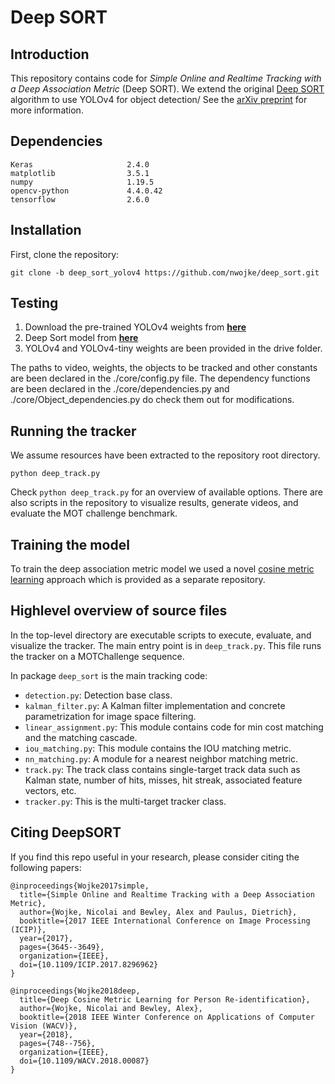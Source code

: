 # Deep SORT

## Introduction

This repository contains code for *Simple Online and Realtime Tracking with a Deep Association Metric* (Deep SORT).
We extend the original [Deep SORT](https://github.com/nwojke/deep_sort) algorithm to use YOLOv4 for object detection/
See the [arXiv preprint](https://arxiv.org/abs/1703.07402) for more information.

## Dependencies

```
Keras                     2.4.0
matplotlib                3.5.1 
numpy                     1.19.5
opencv-python             4.4.0.42 
tensorflow                2.6.0 
```
## Installation

First, clone the repository:
```
git clone -b deep_sort_yolov4 https://github.com/nwojke/deep_sort.git
```

## Testing

1. Download the pre-trained YOLOv4 weights from **[here](https://github.com/Mohit-robo/Deep_Learning/tree/main/Deep_sort/data/vehicle-detector)**
2. Deep Sort model from **[here](https://github.com/Mohit-robo/Deep_Learning/tree/main/Deep_sort/model_data)**
3. YOLOv4 and YOLOv4-tiny weights are been provided in the drive folder.

The paths to video, weights, the objects to be tracked and other constants are been declared in the ./core/config.py file.
The dependency functions are been declared in the ./core/dependencies.py and ./core/Object_dependencies.py do check them out for modifications.


## Running the tracker

We assume resources have been extracted to the repository root directory.
```
python deep_track.py
```
Check `python deep_track.py` for an overview of available options.
There are also scripts in the repository to visualize results, generate videos,
and evaluate the MOT challenge benchmark.

## Training the model

To train the deep association metric model we used a novel [cosine metric learning](https://github.com/nwojke/cosine_metric_learning) approach which is provided as a separate repository.

## Highlevel overview of source files

In the top-level directory are executable scripts to execute, evaluate, and
visualize the tracker. The main entry point is in `deep_track.py`.
This file runs the tracker on a MOTChallenge sequence.

In package `deep_sort` is the main tracking code:

* `detection.py`: Detection base class.
* `kalman_filter.py`: A Kalman filter implementation and concrete
   parametrization for image space filtering.
* `linear_assignment.py`: This module contains code for min cost matching and
   the matching cascade.
* `iou_matching.py`: This module contains the IOU matching metric.
* `nn_matching.py`: A module for a nearest neighbor matching metric.
* `track.py`: The track class contains single-target track data such as Kalman
  state, number of hits, misses, hit streak, associated feature vectors, etc.
* `tracker.py`: This is the multi-target tracker class.

## Citing DeepSORT

If you find this repo useful in your research, please consider citing the following papers:

    @inproceedings{Wojke2017simple,
      title={Simple Online and Realtime Tracking with a Deep Association Metric},
      author={Wojke, Nicolai and Bewley, Alex and Paulus, Dietrich},
      booktitle={2017 IEEE International Conference on Image Processing (ICIP)},
      year={2017},
      pages={3645--3649},
      organization={IEEE},
      doi={10.1109/ICIP.2017.8296962}
    }

    @inproceedings{Wojke2018deep,
      title={Deep Cosine Metric Learning for Person Re-identification},
      author={Wojke, Nicolai and Bewley, Alex},
      booktitle={2018 IEEE Winter Conference on Applications of Computer Vision (WACV)},
      year={2018},
      pages={748--756},
      organization={IEEE},
      doi={10.1109/WACV.2018.00087}
    }
